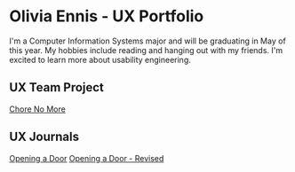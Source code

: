 # Olivia Ennis - UX Portfolio

I'm a Computer Information Systems major and will be graduating in May of this year. My hobbies include reading and hanging out with my friends. I'm excited to learn more about usability engineering.

## UX Team Project

<a href="https://usabilityengineering.github.io/ChoreNoMore/"> Chore No More </a>

## UX Journals

[Opening a Door](j01/)
[Opening a Door - Revised](j02/)
